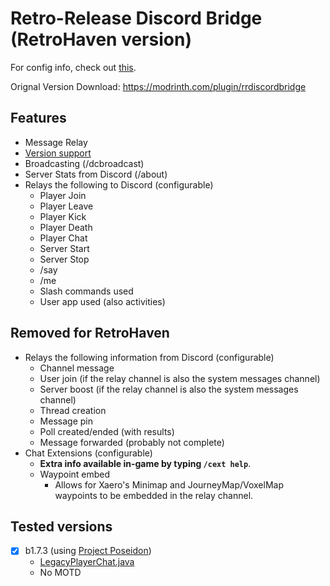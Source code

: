 # Retro-Release Discord Bridge (RetroHaven version)
For config info, check out [this](https://github.com/DexrnZacAttack/RRDiscordBridge/wiki/Config).

Orignal Version Download: https://modrinth.com/plugin/rrdiscordbridge   


## Features
- Message Relay
- [Version support](#tested-versions)
- Broadcasting (/dcbroadcast)
- Server Stats from Discord (/about)
- Relays the following to Discord (configurable)
  - Player Join
  - Player Leave
  - Player Kick
  - Player Death
  - Player Chat
  - Server Start
  - Server Stop
  - /say
  - /me
  - Slash commands used
  - User app used (also activities)
## Removed for RetroHaven 
- Relays the following information from Discord (configurable)
  - Channel message
  - User join (if the relay channel is also the system messages channel)
  - Server boost (if the relay channel is also the system messages channel)
  - Thread creation
  - Message pin
  - Poll created/ended (with results)
  - Message forwarded (probably not complete)
- Chat Extensions (configurable)
  - **Extra info available in-game by typing `/cext help`**.
  - Waypoint embed
    - Allows for Xaero's Minimap and JourneyMap/VoxelMap waypoints to be embedded in the relay channel.


## Tested versions
- [X] b1.7.3 (using [Project Poseidon](https://github.com/retromcorg/Project-Poseidon))
  - [LegacyPlayerChat.java](src/main/java/io/github/dexrnzacattack/rrdiscordbridge/eventcompatibility/legacy/LegacyPlayerChat.java)
  - No MOTD      
